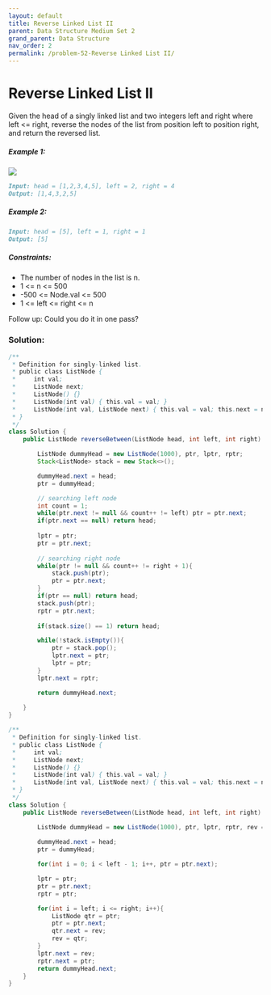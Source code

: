 ```yaml
---
layout: default
title: Reverse Linked List II
parent: Data Structure Medium Set 2
grand_parent: Data Structure
nav_order: 2
permalink: /problem-52-Reverse Linked List II/
---
```

# Reverse Linked List II
Given the head of a singly linked list and two integers left and right where left <= right, reverse the nodes of the list from position left to position right, and return the reversed list.

##### Example 1:
![](../../assets/images/ds/rev2ex2.jpeg)

```markdown
Input: head = [1,2,3,4,5], left = 2, right = 4
Output: [1,4,3,2,5]
```
##### Example 2:
```markdown
Input: head = [5], left = 1, right = 1
Output: [5]
```
##### Constraints:
* The number of nodes in the list is n.
* 1 <= n <= 500
* -500 <= Node.val <= 500
* 1 <= left <= right <= n

Follow up: Could you do it in one pass?

### Solution:
```java
/**
 * Definition for singly-linked list.
 * public class ListNode {
 *     int val;
 *     ListNode next;
 *     ListNode() {}
 *     ListNode(int val) { this.val = val; }
 *     ListNode(int val, ListNode next) { this.val = val; this.next = next; }
 * }
 */
class Solution {
    public ListNode reverseBetween(ListNode head, int left, int right) {

        ListNode dummyHead = new ListNode(1000), ptr, lptr, rptr;
        Stack<ListNode> stack = new Stack<>();

        dummyHead.next = head;
        ptr = dummyHead;

        // searching left node
        int count = 1;
        while(ptr.next != null && count++ != left) ptr = ptr.next;
        if(ptr.next == null) return head;
        
        lptr = ptr;
        ptr = ptr.next;
       
        // searching right node
        while(ptr != null && count++ != right + 1){
            stack.push(ptr);
            ptr = ptr.next;
        } 
        if(ptr == null) return head;
        stack.push(ptr);
        rptr = ptr.next;
        
        if(stack.size() == 1) return head;

        while(!stack.isEmpty()){
            ptr = stack.pop();
            lptr.next = ptr;
            lptr = ptr;
        }
        lptr.next = rptr;

        return dummyHead.next;
        
    }
}
```

```java
/**
 * Definition for singly-linked list.
 * public class ListNode {
 *     int val;
 *     ListNode next;
 *     ListNode() {}
 *     ListNode(int val) { this.val = val; }
 *     ListNode(int val, ListNode next) { this.val = val; this.next = next; }
 * }
 */
class Solution {
    public ListNode reverseBetween(ListNode head, int left, int right) {

        ListNode dummyHead = new ListNode(1000), ptr, lptr, rptr, rev = null;
        
        dummyHead.next = head;
        ptr = dummyHead;

        for(int i = 0; i < left - 1; i++, ptr = ptr.next);

        lptr = ptr;
        ptr = ptr.next;
        rptr = ptr;

        for(int i = left; i <= right; i++){
            ListNode qtr = ptr;
            ptr = ptr.next;
            qtr.next = rev;
            rev = qtr;
        }
        lptr.next = rev;
        rptr.next = ptr;
        return dummyHead.next;
    }
}
```
